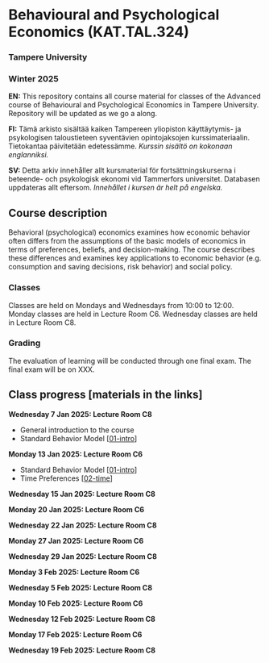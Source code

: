 # Behavioural and Psychological Economics (KAT.TAL.324)
### Tampere University
### Winter 2025

**EN:** This repository contains all course material for classes of the Advanced course of Behavioural and Psychological Economics in Tampere University. Repository will be updated as we go a along. 

**FI:** Tämä arkisto sisältää kaiken Tampereen yliopiston käyttäytymis- ja psykologisen taloustieteen syventävien opintojaksojen kurssimateriaalin. Tietokantaa päivitetään edetessämme. *Kurssin sisältö on kokonaan englanniksi.*

**SV:** Detta arkiv innehåller allt kursmaterial för fortsättningskurserna i beteende- och psykologisk ekonomi vid Tammerfors universitet. Databasen uppdateras allt eftersom. *Innehållet i kursen är helt på engelska.*

## Course description

Behavioral (psychological) economics examines how economic behavior often differs from the assumptions of the basic models of economics in terms of preferences, beliefs, and decision-making. The course describes these differences and examines key applications to economic behavior (e.g. consumption and saving decisions, risk behavior) and social policy.

### Classes
Classes are held on Mondays and Wednesdays from 10:00 to 12:00.
Monday classes are held in Lecture Room C6.
Wednesday classes are held in Lecture Room C8.

### Grading
The evaluation of learning will be conducted through one final exam.
The final exam will be on XXX.

## Class progress [materials in the links]

**Wednesday 7 Jan 2025: Lecture Room C8**

- General introduction to the course 
- Standard Behavior Model [[01-intro](https://github.com/martinbrun/TUNI-behavioral2025/raw/master/01-intro.pdf)]

**Monday 13 Jan 2025: Lecture Room C6**

- Standard Behavior Model [[01-intro](https://github.com/martinbrun/TUNI-behavioral2025/raw/master/01-intro.pdf)]
- Time Preferences [[02-time](https://github.com/martinbrun/TUNI-behavioral2025/raw/master/02-time.pdf)]

**Wednesday 15 Jan 2025: Lecture Room C8**

**Monday 20 Jan 2025: Lecture Room C6**

**Wednesday 22 Jan 2025: Lecture Room C8**

**Monday 27 Jan 2025: Lecture Room C6**

**Wednesday 29 Jan 2025: Lecture Room C8**

**Monday 3 Feb 2025: Lecture Room C6**

**Wednesday 5 Feb 2025: Lecture Room C8**

**Monday 10 Feb 2025: Lecture Room C6**

**Wednesday 12 Feb 2025: Lecture Room C8**

**Monday 17 Feb 2025: Lecture Room C6**

**Wednesday 19 Feb 2025: Lecture Room C8**

